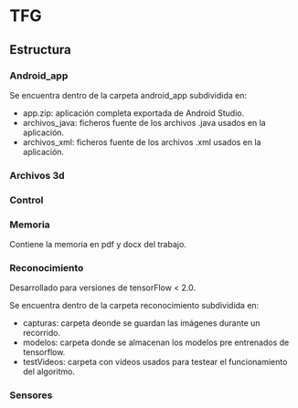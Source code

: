 # TFG
## Estructura
### Android_app
Se encuentra dentro de la carpeta android_app subdividida en:
  - app.zip: aplicación completa exportada de Android Studio.
  - archivos_java: ficheros fuente de los archivos .java usados en la aplicación.
  - archivos_xml: ficheros fuente de los archivos .xml usados en la aplicación.
### Archivos 3d
### Control
### Memoria
Contiene la memoria en pdf y docx del trabajo.
### Reconocimiento
Desarrollado para versiones de tensorFlow < 2.0.

Se encuentra dentro de la carpeta reconocimiento subdividida en:
  - capturas: carpeta deonde se guardan las imágenes durante un recorrido.
  - modelos: carpeta donde se almacenan los modelos pre entrenados de tensorflow.
  - testVideos: carpeta con videos usados para testear el funcionamiento del algoritmo.
### Sensores


